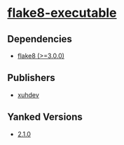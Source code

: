 # [flake8-executable](https://pypi.org/project/flake8-executable)

## Dependencies
- [flake8 (>=3.0.0)](packages/f/flake8.md)



## Publishers
- [xuhdev](https://pypi.org/user/xuhdev)


## Yanked Versions
- [2.1.0](https://pypi.org/project/flake8-executable/2.1.0)
 